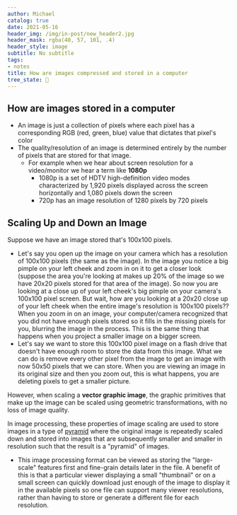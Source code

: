 ```yaml
---
author: Michael
catalog: true
date: 2021-05-16
header_img: /img/in-post/new_header2.jpg
header_mask: rgba(40, 57, 101, .4)
header_style: image
subtitle: No subtitle
tags:
- notes
title: How are images compressed and stored in a computer
tree_state: 🌱
---
```


## How are images stored in a computer
- An image is just a collection of pixels where each pixel has a corresponding RGB (red, green, blue) value that dictates that pixel's color
- The quality/resolution of an image is determined entirely by the number of pixels that are stored for that image.
	- For example when we hear about screen resolution for a video/monitor we hear a term like **1080p**
		- 1080p is a set of HDTV high-definition video modes characterized by 1,920 pixels displayed across the screen horizontally and 1,080 pixels down the screen
		- 720p has an image resolution of 1280 pixels by 720 pixels

## Scaling Up and Down an Image
Suppose we have an image stored that's 100x100 pixels.
- Let's say you open up the image on your camera which has a resolution of 100x100 pixels (the same as the image). In the image you notice a big pimple on your left cheek and zoom in on it to get a closer look (suppose the area you're looking at makes up 20% of the image so we have 20x20 pixels stored for that area of the image). So now you are looking at a close up of your left cheek's big pimple on your camera's 100x100 pixel screen. But wait, how are you looking at a 20x20 close up of your left cheek when the entire image's resolution is 100x100 pixels?? When you zoom in on an image, your computer/camera recognized that you did not have enough pixels stored so it fills in the missing pixels for you, blurring the image in the process. This is the same thing that happens when you project a smaller image on a bigger screen.
- Let's say we want to store this 100x100 pixel image on a flash drive that doesn't have enough room to store the data from this image. What we can do is remove every other pixel from the image to get an image with now 50x50 pixels that we can store. When you are viewing an image in its original size and then you zoom out, this is what happens, you are deleting pixels to get a smaller picture.

However, when scaling a **vector graphic image**, the graphic primitives that make up the image can be scaled using geometric transformations, with no loss of image quality.

In image processing, these properties of image scaling are used to store images in a type of [pyramid](https://en.wikipedia.org/wiki/Pyramid_(image_processing))  where the original image is repeatedly scaled down and stored into images  that are subsequently smaller and smaller in resolution such that the result is a "pyramid" of images.
- This image processing format can be viewed as storing the "large-scale" features first and fine-grain details later in the file. A benefit of this is that a particular viewer displaying a small "thumbnail" or on a small screen can quickly download just enough of the image to display it in the available pixels so one file can support many viewer resolutions, rather than having to store or generate a different file for each resolution.